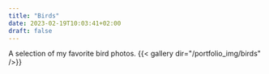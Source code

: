 ```yaml
---
title: "Birds"
date: 2023-02-19T10:03:41+02:00
draft: false
---
```

A selection of my favorite bird photos.
{{< gallery dir="/portfolio_img/birds" />}}
